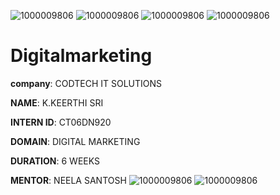 ![1000009806](https://github.com/user-attachments/assets/8fe15460-311a-40bc-bbf9-4337861c9e32)
![1000009806](https://github.com/user-attachments/assets/8fe15460-311a-40bc-bbf9-4337861c9e32)
![1000009806](https://github.com/user-attachments/assets/713b72f3-e1d5-4fb1-a989-80416572b177)
![1000009806](https://github.com/user-attachments/assets/713b72f3-e1d5-4fb1-a989-80416572b177)
# Digitalmarketing

**company**: CODTECH IT SOLUTIONS

**NAME**: K.KEERTHI SRI

**INTERN ID**: CT06DN920

**DOMAIN**: DIGITAL MARKETING 

**DURATION**: 6 WEEKS 

**MENTOR**: NEELA SANTOSH 
![1000009806](https://github.com/user-attachments/assets/f28e7752-30d5-4be6-9ad5-e415618c8cdb)
![1000009806](https://github.com/user-attachments/assets/f28e7752-30d5-4be6-9ad5-e415618c8cdb)

